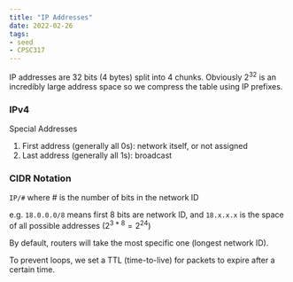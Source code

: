 ```yaml
---
title: "IP Addresses"
date: 2022-02-26
tags:
- seed
- CPSC317
---
```


IP addresses are 32 bits (4 bytes) split into 4 chunks. Obviously $2^{32}$ is an incredibly large address space so we compress the table using IP prefixes.

### IPv4
Special Addresses
1. First address (generally all 0s): network itself, or not assigned
2. Last address (generally all 1s): broadcast

### CIDR Notation
`IP/#` where # is the number of bits in the network ID

e.g. `18.0.0.0/8` means first 8 bits are network ID, and `18.x.x.x` is the space of all possible addresses ($2^{3*8}=2^{24}$)

By default, routers will take the most specific one (longest network ID).

To prevent loops, we set a TTL (time-to-live) for packets to expire after a certain time.
